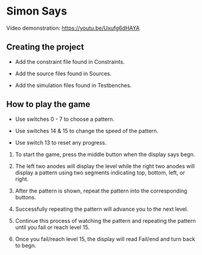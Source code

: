 # Simon Says

Video demonstration: https://youtu.be/Uxufg6dHAYA

## Creating the project 
* Add the constraint file found in Constraints.

* Add the source files found in Sources.

* Add the simulation files found in Testbenches.

## How to play the game
* Use switches 0 - 7 to choose a pattern.

* Use switches 14 & 15 to change the speed of the pattern.

* Use switch 13 to reset any progress.

1. To start the game, press the middle button when the display says begn.

2. The left two anodes will display the level while the right two anodes will display a pattern using two segments indicating top, bottom, left, or right.

3. After the pattern is shown, repeat the pattern into the corresponding buttons.

4. Successfully repeating the pattern will advance you to the next level. 

4. Continue this process of watching the pattern and repeating the pattern until you fail or reach level 15.

5. Once you fail/reach level 15, the display will read Fail/end and turn back to begn.
